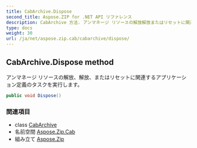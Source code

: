 ```yaml
---
title: CabArchive.Dispose
second_title: Aspose.ZIP for .NET API リファレンス
description: CabArchive 方法. アンマネージ リソースの解放解放またはリセットに関連するアプリケーション定義のタスクを実行します
type: docs
weight: 30
url: /ja/net/aspose.zip.cab/cabarchive/dispose/
---
```

## CabArchive.Dispose method

アンマネージ リソースの解放、解放、またはリセットに関連するアプリケーション定義のタスクを実行します。

```csharp
public void Dispose()
```

### 関連項目

* class [CabArchive](../)
* 名前空間 [Aspose.Zip.Cab](../../cabarchive/)
* 組み立て [Aspose.Zip](../../../)


